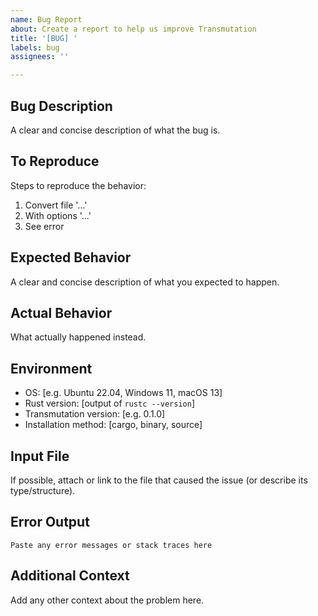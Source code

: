 ```yaml
---
name: Bug Report
about: Create a report to help us improve Transmutation
title: '[BUG] '
labels: bug
assignees: ''

---
```


## Bug Description
A clear and concise description of what the bug is.

## To Reproduce
Steps to reproduce the behavior:
1. Convert file '...'
2. With options '...'
3. See error

## Expected Behavior
A clear and concise description of what you expected to happen.

## Actual Behavior
What actually happened instead.

## Environment
- OS: [e.g. Ubuntu 22.04, Windows 11, macOS 13]
- Rust version: [output of `rustc --version`]
- Transmutation version: [e.g. 0.1.0]
- Installation method: [cargo, binary, source]

## Input File
If possible, attach or link to the file that caused the issue (or describe its type/structure).

## Error Output
```
Paste any error messages or stack traces here
```

## Additional Context
Add any other context about the problem here.

